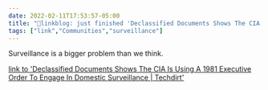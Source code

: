 ```yaml
---
date: 2022-02-11T17:53:57-05:00
title: "🔗linkblog: just finished 'Declassified Documents Shows The CIA Is Using A 1981 Executive Order To Engage In Domestic Surveillance | Techdirt'"
tags: ["link","Communities","surveillance"]
---
```

Surveillance is a bigger problem than we think.
 
[link to 'Declassified Documents Shows The CIA Is Using A 1981 Executive Order To Engage In Domestic Surveillance | Techdirt'](https://www.techdirt.com/articles/20220211/11200748452/declassified-documents-shows-cia-is-using-1981-executive-order-to-engage-domestic-surveillance.shtml)
